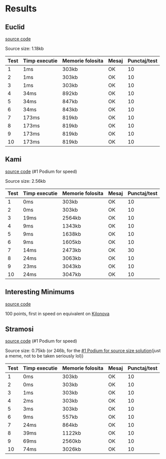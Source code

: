 # Results

## Euclid
[source code](https://www.infoarena.ro/job_detail/3230747)

Source size: 1.18kb

| Test | Timp executie | Memorie folosita | Mesaj | Punctaj/test |
| ---- | ------------- | ---------------- | ----- | ------------ |
| 1    | 1ms           | 303kb            | OK    | 10           |
| 2    | 1ms           | 303kb            | OK    | 10           |
| 3    | 1ms           | 303kb            | OK    | 10           |
| 4    | 34ms          | 892kb            | OK    | 10           |
| 5    | 34ms          | 847kb            | OK    | 10           |
| 6    | 34ms          | 843kb            | OK    | 10           |
| 7    | 173ms         | 819kb            | OK    | 10           |
| 8    | 173ms         | 819kb            | OK    | 10           |
| 9    | 173ms         | 819kb            | OK    | 10           |
| 10   | 173ms         | 819kb            | OK    | 10           |


## Kami
[source code](https://www.infoarena.ro/job_detail/3231981) (#1 Podium for speed)

Source size: 2.56kb

| Test | Timp executie | Memorie folosita | Mesaj | Punctaj/test |
| ---- | ------------- | ---------------- | ----- | ------------ |
| 1    | 0ms           | 303kb            | OK    | 10           |
| 2    | 0ms           | 303kb            | OK    | 10           |
| 3    | 19ms          | 2564kb           | OK    | 10           |
| 4    | 9ms           | 1343kb           | OK    | 10           |
| 5    | 9ms           | 1638kb           | OK    | 10           |
| 6    | 9ms           | 1605kb           | OK    | 10           |
| 7    | 14ms          | 2473kb           | OK    | 30           |
| 8    | 24ms          | 3063kb           | OK    | 10           |
| 9    | 23ms          | 3043kb           | OK    | 10           |
| 10   | 24ms          | 3047kb           | OK    | 10           |


## Interesting Minimums
[source code](https://codeforces.com/gym/103999/problem/M)

100 points, first in speed on equivalent on [Kilonova](https://kilonova.ro/submissions/383958)


## Stramosi
[source code](https://www.infoarena.ro/job_detail/3231638) (#1 Podium for speed)

Source size: 0.75kb (or 246b, for the [#1 Podium for source size solution](https://www.infoarena.ro/job_detail/3231609)(just a meme, not to be taken seriously lol))

| Test | Timp executie | Memorie folosita | Mesaj | Punctaj/test |
| ---- | ------------- | ---------------- | ----- | ------------ |
| 1    | 0ms           | 303kb            | OK    | 10           |
| 2    | 0ms           | 303kb            | OK    | 10           |
| 3    | 1ms           | 303kb            | OK    | 10           |
| 4    | 2ms           | 303kb            | OK    | 10           |
| 5    | 3ms           | 303kb            | OK    | 10           |
| 6    | 9ms           | 557kb            | OK    | 10           |
| 7    | 24ms          | 864kb            | OK    | 10           |
| 8    | 39ms          | 1122kb           | OK    | 10           |
| 9    | 69ms          | 2560kb           | OK    | 10           |
| 10   | 74ms          | 3026kb           | OK    | 10           |

